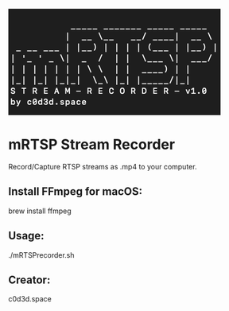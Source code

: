 ![mRTSP Stream Recorder v1.0](mrtsprecorder.png?raw=true "mRTSP Stream Recorder v1.0")

# mRTSP Stream Recorder
Record/Capture RTSP streams as .mp4 to your computer.

## Install FFmpeg for macOS:
  brew install ffmpeg
  
## Usage:
./mRTSPrecorder.sh

## Creator: 
c0d3d.space
